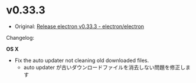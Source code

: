 # v0.33.3

- Original: [Release electron v0.33.3 - electron/electron](https://github.com/electron/electron/releases/tag/v0.33.3)

Changelog:

**OS X**

- Fix the auto updater not cleaning old downloaded files.
  - auto updater が古いダウンロードファイルを消去しない問題を修正します
